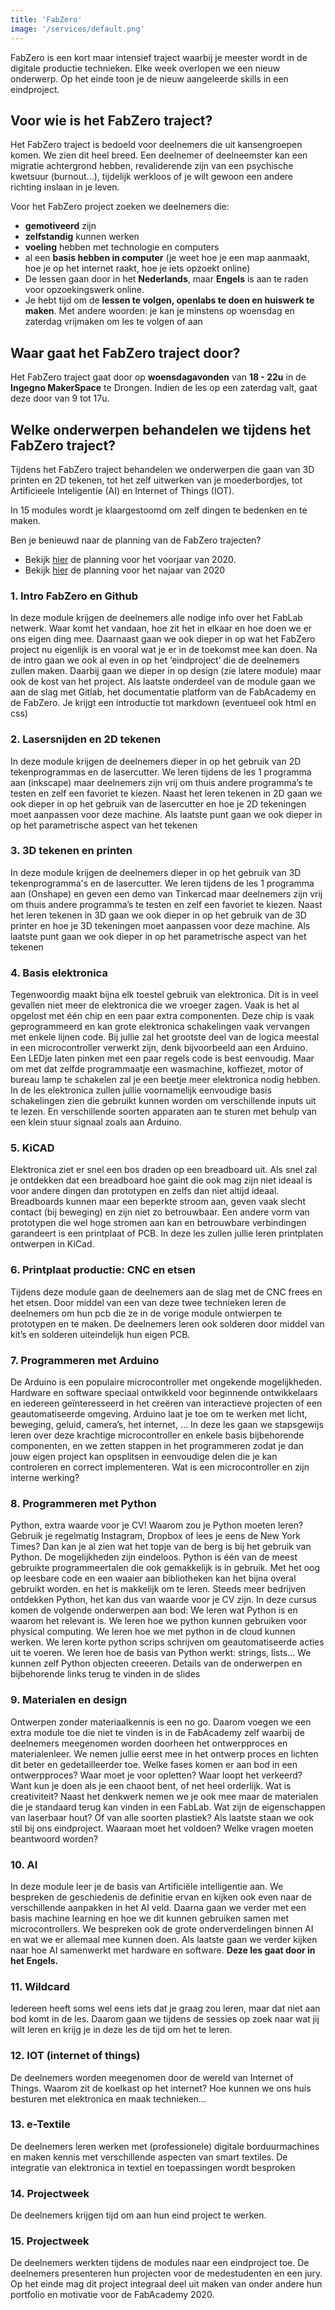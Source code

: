 ```yaml
---
title: 'FabZero'
image: '/services/default.png'
---
```


FabZero is een kort maar intensief traject waarbij je meester wordt in de digitale productie technieken. Elke week overlopen we een nieuw onderwerp. Op het einde toon je de nieuw aangeleerde skills in een eindproject. 

## Voor wie is het FabZero traject?

Het FabZero traject is bedoeld voor deelnemers die uit kansengroepen komen. We zien dit heel breed. Een deelnemer of deelneemster kan een migratie achtergrond hebben, revaliderende zijn van een psychische kwetsuur (burnout...), tijdelijk werkloos of je wilt gewoon een andere richting inslaan in je leven. 

Voor het FabZero project zoeken we deelnemers die:
<ul>
    <li><strong>gemotiveerd</strong> zijn</li>
    <li><strong>zelfstandig</strong> kunnen werken</li>
    <li><strong>voeling</strong> hebben met technologie en computers</li>
    <li>al een <strong>basis hebben in computer</strong> (je weet hoe je een map aanmaakt, hoe je op het internet raakt, hoe je iets opzoekt online)</li>
    <li>De lessen gaan door in het <strong>Nederlands</strong>, maar <strong>Engels</strong> is aan te raden voor opzoekingswerk online.</li>
    <li>Je hebt tijd om de <strong>lessen te volgen, openlabs te doen en huiswerk te maken</strong>. Met andere woorden: je kan je minstens op woensdag en zaterdag vrijmaken om les te volgen of aan </li> 
</ul>

## Waar gaat het FabZero traject door?

Het FabZero traject gaat door op <strong>woensdagavonden</strong> van <strong>18 - 22u</strong> in de <strong>Ingegno MakerSpace</strong> te Drongen. <italic>Indien de les op een zaterdag valt, gaat deze door van 9 tot 17u.</italic>

## Welke onderwerpen behandelen we tijdens het FabZero traject? 

Tijdens het FabZero traject behandelen we onderwerpen die gaan van 3D printen en 2D tekenen, tot het zelf uitwerken van je moederbordjes, tot Artificieele Inteligentie (AI) en Internet of Things (IOT).

In 15 modules wordt je klaargestoomd om zelf dingen te bedenken en te maken.

Ben je benieuwd naar de planning van de FabZero trajecten? 
- Bekijk [hier](https://docs.google.com/document/d/1UYn8bDBv1h9F3tG4osfdXCZvrEFf-KDm3P1HU0YSS3s/edit?usp=sharing) de planning voor het voorjaar van 2020.
- Bekijk [hier](https://docs.google.com/document/d/1DucMCjWVHR8D1l0FuArCIeSvFnDv3c6iqvw0pisUhcM/edit?usp=sharing) de planning voor het najaar van 2020 
<!--intro fabZero en github-->
<div class="container">
    <div class="col-12"> </div>
        <h3 class="feature-title">1. Intro FabZero en Github</h3>
            <div class="feature-content">
                <p>
                    In deze module krijgen de deelnemers alle nodige info over het FabLab netwerk. Waar komt het vandaan, hoe zit het in elkaar en hoe doen we er ons eigen ding mee. Daarnaast gaan we ook dieper in op wat het FabZero project nu eigenlijk is en vooral wat je er in de toekomst mee kan doen.
                    Na de intro gaan we ook al even in op het ‘eindproject’ die de deelnemers zullen maken. Daarbij gaan we dieper in op design (zie latere module) maar ook de kost van het project. 
                    Als laatste onderdeel van de module gaan we aan de slag met Gitlab, het documentatie platform van de FabAcademy en de FabZero. Je krijgt een introductie tot markdown (eventueel ook html en css)
                </p>
            </div> 
</div>
 <!--Lasersnijden-->
 <div class="container">
    <div class="col-12"> </div>
        <h3 class="feature-title">2. Lasersnijden en 2D tekenen</h3>
            <div class="feature-content">
                <p>
                    In deze module krijgen de deelnemers dieper in op het gebruik van 2D tekenprogrammas en de lasercutter. We leren tijdens de les 1 programma aan (inkscape) maar deelnemers zijn vrij om thuis andere programma’s te testen en zelf een favoriet te kiezen. 
                    Naast het leren tekenen in 2D gaan we ook dieper in op het gebruik van de lasercutter en hoe je 2D tekeningen moet aanpassen voor deze machine. 
                    Als laatste punt gaan we ook dieper in op het parametrische aspect van het tekenen
                </p>
            </div>
    </div>   
 <!--3D tekenen en printen-->
 <div class="container">
    <div class="col-12"> </div>
        <h3 class="feature-title">3. 3D tekenen en printen</h3>
            <div class="feature-content">
                <p>
                    In deze module krijgen de deelnemers dieper in op het gebruik van 3D tekenprogramma's en de lasercutter. We leren tijdens de les 1 programma aan (Onshape) en geven een demo van Tinkercad maar deelnemers zijn vrij om thuis andere programma’s te testen en zelf een favoriet te kiezen. 
                    Naast het leren tekenen in 3D gaan we ook dieper in op het gebruik van de 3D printer en hoe je 3D tekeningen moet aanpassen voor deze machine. 
                    Als laatste punt gaan we ook dieper in op het parametrische aspect van het tekenen
                </p>
            </div>
    </div>
 <!--Basis elektronica-->
 <div class="container">
    <div class="col-12"> </div>
        <h3 class="feature-title">4. Basis elektronica</h3>
            <div class="feature-content">
                <p>
                    Tegenwoordig maakt bijna elk toestel gebruik van elektronica. Dit is in veel gevallen niet meer de elektronica die we vroeger zagen. Vaak is het al opgelost met één chip en een paar extra componenten. Deze chip is vaak geprogrammeerd en kan grote elektronica schakelingen vaak vervangen met enkele lijnen code. Bij jullie zal het grootste deel van de logica meestal in een microcontroller verwerkt zijn, denk bijvoorbeeld aan een Arduino. Een LEDje laten pinken met een paar regels code is best eenvoudig. Maar om met dat zelfde programmaatje een wasmachine, koffiezet, motor of bureau lamp te schakelen zal je een beetje meer elektronica nodig hebben.
                    In de les elektronica zullen jullie voornamelijk eenvoudige basis schakelingen zien die gebruikt kunnen worden om verschillende inputs uit te lezen. En verschillende soorten apparaten aan te sturen met behulp van een klein stuur signaal zoals aan Arduino.
                </p>
            </div>
    </div>
 <!--KiCAD-->
 <div class="container">
    <div class="col-12"> </div>
        <h3 class="feature-title">5. KiCAD</h3>
            <div class="feature-content">
                <p>
                    Elektronica ziet er snel een bos draden op een breadboard uit. Als snel zal je ontdekken dat een breadboard hoe gaint die ook mag zijn niet ideaal is voor andere dingen dan prototypen en zelfs dan niet altijd ideaal. Breadboards kunnen maar een beperkte stroom aan, geven vaak slecht contact (bij beweging) en zijn niet zo betrouwbaar. Een andere vorm van prototypen die wel hoge stromen aan kan en betrouwbare verbindingen garandeert is een printplaat of PCB. In deze les zullen jullie leren printplaten ontwerpen in KiCad.
                </p>
            </div>
    </div>
 <!--CNC en etsen-->
 <div class="container">
    <div class="col-12"> </div>
        <h3 class="feature-title">6. Printplaat productie: CNC en etsen</h3>
            <div class="feature-content">
                <p>
                    Tijdens deze module gaan de deelnemers aan de slag met de CNC frees en het etsen. Door middel van een van deze twee technieken leren de deelnemers om hun pcb die ze in de vorige module ontwierpen te prototypen en te maken. De deelnemers leren ook solderen door middel van kit’s en solderen uiteindelijk hun eigen PCB.
                </p>
            </div>
    </div>   
 <!--programmeren met arduino-->
 <div class="container">
    <div class="col-12"> </div>
        <h3 class="feature-title">7. Programmeren met Arduino</h3>
            <div class="feature-content">
                <p>
                   De Arduino is een populaire microcontroller met ongekende mogelijkheden. Hardware en software speciaal ontwikkeld voor beginnende ontwikkelaars en iedereen geïnteresseerd in het creëren van interactieve projecten of een geautomatiseerde omgeving. Arduino laat je toe om te werken met licht, beweging, geluid, camera’s, het internet, …
                   In deze les gaan we stapsgewijs leren over deze krachtige microcontroller en enkele basis bijbehorende componenten, en we zetten stappen in het programmeren zodat je dan jouw eigen project kan opsplitsen in eenvoudige delen die je kan controleren en correct implementeren. Wat is een microcontroller en zijn interne werking? 
                </p>
            </div>
    </div>
  <!--programmeren met python-->
 <div class="container">
    <div class="col-12"> </div>
        <h3 class="feature-title">8. Programmeren met Python</h3>
            <div class="feature-content">
                <p>
                 Python, extra waarde voor je CV! Waarom zou je Python moeten leren? Gebruik je regelmatig Instagram, Dropbox of lees je eens de New York Times? Dan kan je al zien wat het topje van de berg is bij het gebruik van Python. De mogelijkheden zijn eindeloos. Python is één van de meest gebruikte programmeertalen die ook gemakkelijk is in gebruik. Met het oog op leesbare code en een waaier aan bibliotheken kan het bijna overal gebruikt worden. en het is makkelijk om te leren. Steeds meer bedrijven ontdekken Python, het kan dus van waarde voor je CV zijn. In deze cursus komen de volgende onderwerpen aan bod:
                 We leren wat Python is en waarom het relevant is. We leren hoe we python kunnen gebruiken voor physical computing. We leren hoe we met python in de cloud kunnen werken. We leren korte python scrips schrijven om geautomatiseerde acties uit te voeren. We leren hoe de basis van Python werkt: strings, lists… We kunnen zelf Python objecten creeeren.
                 Details van de onderwerpen en bijbehorende links terug te vinden in de slides  
                </p>
            </div>
    </div>   
    
  <!--Materialen en design-->
 <div class="container">
    <div class="col-12"> </div>
        <h3 class="feature-title">9. Materialen en design</h3>
            <div class="feature-content">
                <p>
                   Ontwerpen zonder materiaalkennis is een no go. Daarom voegen we een extra module toe die niet te vinden is in de FabAcademy zelf waarbij de deelnemers meegenomen worden doorheen het ontwerpproces en materialenleer. We nemen jullie eerst mee in het ontwerp proces en lichten dit beter en gedetailleerder toe. Welke fases komen er aan bod in een ontwerpproces? Waar moet je voor opletten? Waar loopt het verkeerd? Want kun je doen als je een chaoot bent, of net heel orderlijk. Wat is creativiteit? Naast het denkwerk nemen we je ook mee maar de materialen die je standaard terug kan vinden in een FabLab. Wat zijn de eigenschappen van laserbaar hout? Of van alle soorten plastiek? Als laatste staan we ook stil bij ons eindproject. Waaraan moet het voldoen? Welke vragen moeten beantwoord worden?
                </p>
            </div>
    </div> 
    
  <!--AI-->
 <div class="container">
    <div class="col-12"> </div>
        <h3 class="feature-title">10. AI </h3>
            <div class="feature-content">
                <p>
                In deze module leer je de basis van Artificiële intelligentie aan. We bespreken de geschiedenis de definitie ervan en kijken ook even naar de verschillende aanpakken in het AI veld. Daarna gaan we verder met een basis machine learning en hoe we dit kunnen gebruiken samen met microcontrollers. We bespreken ook de grote onderverdelingen binnen AI en wat we er allemaal mee kunnen doen. Als laatste gaan we verder kijken naar hoe AI samenwerkt met hardware en software. 
                    <b>Deze les gaat door in het Engels.</b>
                </p>
            </div>
    </div> 
    
 <!--Wildcard-->
 <div class="container">
    <div class="col-12"> </div>
        <h3 class="feature-title">11. Wildcard </h3>
            <div class="feature-content">
                <p>
                Iedereen heeft soms wel eens iets dat je graag zou leren, maar dat niet aan bod komt in de les. Daarom gaan we tijdens de sessies op zoek naar wat jij wilt leren en krijg je in deze les de tijd om het te leren.
                </p>
            </div>
    </div> 
    
 <!--IOT-->
 <div class="container">
    <div class="col-12"> </div>
        <h3 class="feature-title">12. IOT (internet of things) </h3>
            <div class="feature-content">
                <p>
                 De deelnemers worden meegenomen door de wereld van Internet of Things. Waarom zit de koelkast op het internet? Hoe kunnen we ons huis besturen met elektronica en maak technieken... 
                </p>
            </div>
    </div> 
<!--Borduren-->
 <div class="container">
    <div class="col-12"> </div>
        <h3 class="feature-title">13. e-Textile </h3>
            <div class="feature-content">
                <p>
                 De deelnemers leren werken met (professionele) digitale borduurmachines en maken kennis met verschillende aspecten van smart textiles. De integratie van elektronica in textiel en toepassingen wordt besproken
                </p>
            </div>
    </div>    
    
<!--Projectweek-->
 <div class="container">
    <div class="col-12"> </div>
        <h3 class="feature-title">14. Projectweek </h3>
            <div class="feature-content">
                <p>
                 De deelnemers krijgen tijd om aan hun eind project te werken.
                </p>
            </div>
    </div>  
    
    
<!--presentatie-->
 <div class="container">
    <div class="col-12"> </div>
        <h3 class="feature-title">15. Projectweek </h3>
            <div class="feature-content">
                <p>
                 De deelnemers werkten tijdens de modules naar een eindproject toe. De deelnemers presenteren hun projecten voor de medestudenten en een jury. Op het einde mag dit project integraal deel uit maken van onder andere hun portfolio en motivatie voor de FabAcademy 2020. 
                </p>
            </div>
</div>


